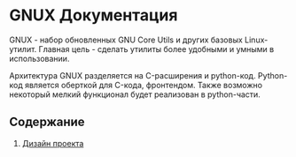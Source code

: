 # GNUX Документация
GNUX - набор обновленных GNU Core Utils и других базовых Linux-утилит. Главная цель - сделать утилиты более удобными и умными в использовании.

Архитектура GNUX разделяется на C-расширения и python-код. Python-код является оберткой для C-кода, фронтендом. Также возможно некоторый мелкий функционал будет реализован в python-части.

## Содержание

1. [Дизайн проекта](./projectdesign.md)
